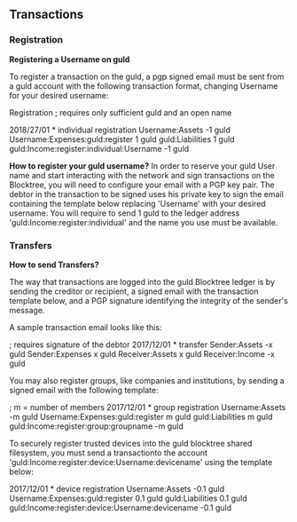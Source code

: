 ## Transactions

### Registration

**Registering a Username on guld**

To register a transaction on the guld, a pgp signed email must be sent from a guld account with the following transaction format, changing Username for your desired username:

Registration
; requires only sufficient guld and an open name

2018/27/01 * individual registration
    Username:Assets   -1 guld
    Username:Expenses:guld:register   1 guld
    guld:Liabilities   1 guld
    guld:Income:register:individual:Username   -1 guld

**How to register your guld username?**
In order to reserve your guld User name and start interacting with the network and sign transactions on the Blocktree, you will need to configure your email with a PGP key pair. The debtor in the transaction to be signed uses his private key to sign the email containing the template below replacing 'Username' with your desired username. You will require to send 1 guld to the ledger address 'guld:Income:register:individual' and the name you use must be available.

### Transfers
**How to send Transfers?**

The way that transactions are logged into the guld Blocktree ledger is by sending the creditor or recipient, a signed email with the transaction template below, and a PGP signature identifying the integrity of the sender's message.

A sample transaction email looks like this:

 ; requires signature of the debtor
2017/12/01 * transfer
    Sender:Assets   -x guld
    Sender:Expenses   x guld
    Receiver:Assets   x guld
    Receiver:Income   -x guld


You may also register groups, like companies and institutions, by sending a signed email with the following template:

; m = number of members
2017/12/01 * group registration
    Username:Assets   -m guld
    Username:Expenses:guld:register   m guld
    guld:Liabilities   m guld
    guld:Income:register:group:groupname   -m guld


To securely register trusted devices into the guld blocktree shared filesystem, you must send a transactionto the account 'guld:Income:register:device:Username:devicename' using the template below:

2017/12/01 * device registration
    Username:Assets   -0.1 guld
    Username:Expenses:guld:register   0.1 guld
    guld:Liabilities   0.1 guld
    guld:Income:register:device:Username:devicename   -0.1 guld
